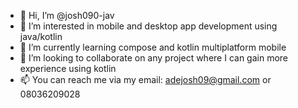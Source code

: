 - 👋 Hi, I’m @josh090-jav
- 👀 I’m interested in mobile and desktop app development using java/kotlin
- 🌱 I’m currently learning compose and kotlin multiplatform mobile
- 💞️ I’m looking to collaborate on any project where I can gain more experience using kotlin
- 📫 You can reach me via my email: adejosh09@gmail.com or 08036209028

<!---
josh090-jav/josh090-jav is a ✨ special ✨ repository because its `README.md` (this file) appears on your GitHub profile.
You can click the Preview link to take a look at your changes.
--->
